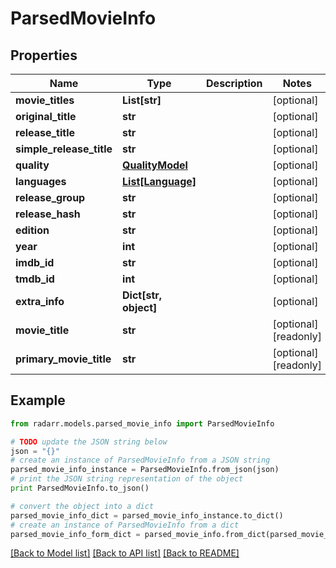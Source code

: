 # ParsedMovieInfo


## Properties
Name | Type | Description | Notes
------------ | ------------- | ------------- | -------------
**movie_titles** | **List[str]** |  | [optional] 
**original_title** | **str** |  | [optional] 
**release_title** | **str** |  | [optional] 
**simple_release_title** | **str** |  | [optional] 
**quality** | [**QualityModel**](QualityModel.md) |  | [optional] 
**languages** | [**List[Language]**](Language.md) |  | [optional] 
**release_group** | **str** |  | [optional] 
**release_hash** | **str** |  | [optional] 
**edition** | **str** |  | [optional] 
**year** | **int** |  | [optional] 
**imdb_id** | **str** |  | [optional] 
**tmdb_id** | **int** |  | [optional] 
**extra_info** | **Dict[str, object]** |  | [optional] 
**movie_title** | **str** |  | [optional] [readonly] 
**primary_movie_title** | **str** |  | [optional] [readonly] 

## Example

```python
from radarr.models.parsed_movie_info import ParsedMovieInfo

# TODO update the JSON string below
json = "{}"
# create an instance of ParsedMovieInfo from a JSON string
parsed_movie_info_instance = ParsedMovieInfo.from_json(json)
# print the JSON string representation of the object
print ParsedMovieInfo.to_json()

# convert the object into a dict
parsed_movie_info_dict = parsed_movie_info_instance.to_dict()
# create an instance of ParsedMovieInfo from a dict
parsed_movie_info_form_dict = parsed_movie_info.from_dict(parsed_movie_info_dict)
```
[[Back to Model list]](../README.md#documentation-for-models) [[Back to API list]](../README.md#documentation-for-api-endpoints) [[Back to README]](../README.md)



